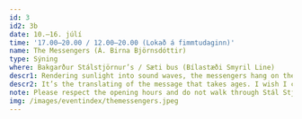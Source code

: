```yaml
---
id: 3
id2: 3b
date: 10.–16. júlí
time: '17.00–20.00 / 12.00–20.00 (Lokað á fimmtudaginn)'
name: The Messengers (Á. Birna Björnsdóttir)
type: Sýning
where: Bakgarður Stálstjörnur’s / Sæti bus (Bílastæði Smyril Line)
descr1: Rendering sunlight into sound waves, the messengers hang on the windows emitting clicks that fall onto the ground like the raindrops outside the windows. As the sun peeks out from behind a cloud, the solar choir fills up the bus with clumsy tones that need to tell, yell and remind of the things that cannot be overlooked. I overlook. I look over without seeing a thing but my body knows before I do. 
descr2: It’s the translating of the message that takes ages. I wish I could just jump on a bus that would take me there, to my body. Or drive down on a pickup truck, radio blasting, with all my baggage piled on the back. 
note: Please respect the opening hours and do not walk through Stál Stjörnur’s private plot outside of the opening hours.
img: /images/eventindex/themessengers.jpeg
---
```

